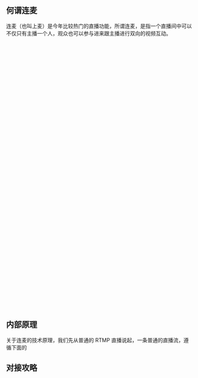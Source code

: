 ## 何谓连麦
连麦（也叫上麦）是今年比较热门的直播功能，所谓连麦，是指一个直播间中可以不仅只有主播一个人，观众也可以参与进来跟主播进行双向的视频互动。

<div id="id_video_container_14651978969459056454" style="width:100%;height:720px;"></div>
<script src="https://qzonestyle.gtimg.cn/open/qcloud/video/h5/h5connect.js" charset="utf-8"></script>
<script type="text/javascript">
            (function(){
               var option ={"auto_play":"0","file_id":"14651978969459056454","app_id":"1252463788","width":1280,"height":720,"https":1};
               /*调用播放器进行播放*/
               new qcVideo.Player(
                       /*代码中的id_video_container将会作为播放器放置的容器使用,可自行替换*/
                       "id_video_container_14651978969459056454",
                       option
                   );
             })()
 </script>
 
## 内部原理
关于连麦的技术原理，我们先从普通的 RTMP 直播说起，一条普通的直播流，遵循下面的



## 对接攻略


